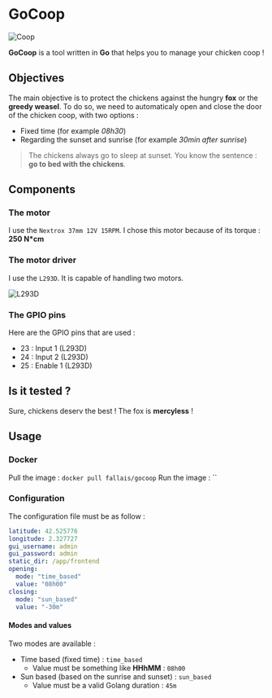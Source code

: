 # GoCoop

![Coop](https://github.com/fallais/gocoop/blob/master/assets/coop.png)

**GoCoop** is a tool written in **Go** that helps you to manage your chicken coop !

## Objectives

The main objective is to protect the chickens against the hungry **fox** or the **greedy weasel**. To do so, we need to automaticaly open and close the door of the chicken coop, with two options :

- Fixed time (for example *08h30*)
- Regarding the sunset and sunrise (for example *30min after sunrise*)

> The chickens always go to sleep at sunset. You know the sentence : **go to bed with the chickens**.

## Components

### The motor

I use the `Nextrox 37mm 12V 15RPM`. I chose this motor because of its torque : **250 N*cm**

### The motor driver

I use the `L293D`. It is capable of handling two motors.

![L293D](https://github.com/fallais/gocoop/blob/master/assets/L293D.jpg)

### The GPIO pins

Here are the GPIO pins that are used :

- 23 : Input 1 (L293D)
- 24 : Input 2 (L293D)
- 25 : Enable 1 (L293D)

## Is it tested ?

Sure, chickens deserv the best ! The fox is **mercyless** !

## Usage

### Docker

Pull the image : `docker pull fallais/gocoop`
Run the image : ``

### Configuration

The configuration file must be as follow :

```yaml
latitude: 42.525776
longitude: 2.327727
gui_username: admin
gui_password: admin
static_dir: /app/frontend
opening:
  mode: "time_based"
  value: "08h00"
closing:
  mode: "sun_based"
  value: "-30m"
```

#### Modes and values

Two modes are available :

- Time based (fixed time) : `time_based`
  - Value must be something like **HHhMM** : `08h00`
- Sun based (based on the sunrise and sunset) : `sun_based`
  - Value must be a valid Golang duration : `45m`
